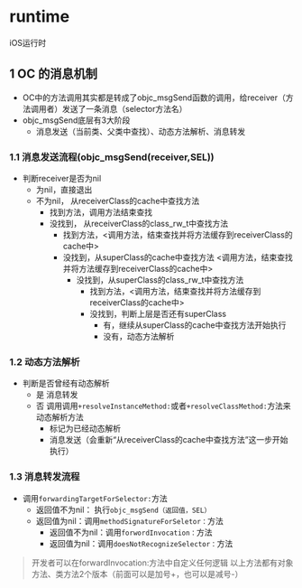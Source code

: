 # runtime
iOS运行时


## 1 OC 的消息机制
- OC中的方法调用其实都是转成了objc_msgSend函数的调用，给receiver（方法调用者）发送了一条消息（selector方法名）
- objc_msgSend底层有3大阶段
    - 消息发送（当前类、父类中查找）、动态方法解析、消息转发
   
   
   
### 1.1 消息发送流程(objc_msgSend(receiver,SEL))
- 判断receiver是否为nil
    - 为nil，直接退出
    - 不为nil， 从receiverClass的cache中查找方法
        - 找到方法，调用方法结束查找
        - 没找到， 从receiverClass的class_rw_t中查找方法
            - 找到方法，<调用方法，结束查找并将方法缓存到receiverClass的cache中>
            - 没找到，从superClass的cache中查找方法 <调用方法，结束查找并将方法缓存到receiverClass的cache中>
                - 没找到，从superClass的class_rw_t中查找方法
                    - 找到方法，<调用方法，结束查找并将方法缓存到receiverClass的cache中>
                    - 没找到，判断上层是否还有superClass
                        - 有，继续从superClass的cache中查找方法开始执行
                        - 没有，动态方法解析
### 1.2 动态方法解析
- 判断是否曾经有动态解析
    - 是 消息转发
    - 否 调用调用`+resolveInstanceMethod:`或者`+resolveClassMethod:`方法来动态解析方法
        - 标记为已经动态解析
        - 消息发送（会重新“从receiverClass的cache中查找方法”这一步开始执行）

### 1.3 消息转发流程
- 调用`forwardingTargetForSelector:`方法
    - 返回值不为nil： 执行`objc_msgSend（返回值，SEL）`
    - 返回值为nil：调用`methodSignatureForSeletor：`方法
        - 返回值不为nil：调用`forwordInvocation：`方法
        - 返回值为nil：调用`doesNotRecognizeSelector：`方法
        
> 开发者可以在forwardInvocation:方法中自定义任何逻辑
以上方法都有对象方法、类方法2个版本（前面可以是加号+，也可以是减号-）


